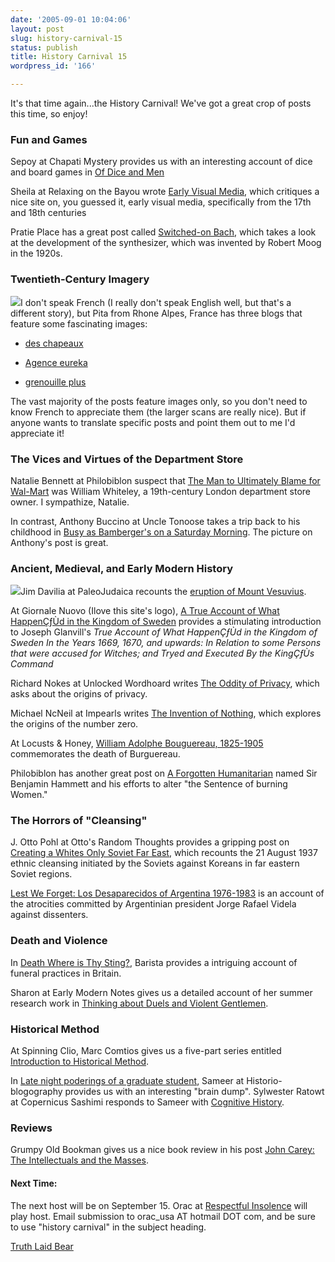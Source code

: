 ```yaml
---
date: '2005-09-01 10:04:06'
layout: post
slug: history-carnival-15
status: publish
title: History Carnival 15
wordpress_id: '166'

---
```


It's that time again...the History Carnival! We've got a great crop of posts this time, so enjoy!




### Fun and Games




Sepoy at Chapati Mystery provides us with an interesting account of dice and board games in [Of Dice and Men](http://www.chapatimystery.com/archives/univercity/of_dice_and_men.html)




Sheila at Relaxing on the Bayou wrote [Early Visual Media](http://clioweb.org/sheila/?p=26), which critiques a nice site on, you guessed it, early visual media, specifically from the 17th and 18th centuries




Pratie Place has a great post called [Switched-on Bach](http://pratie.blogspot.com/2005/08/switched-on-bach_23.html), which takes a look at the development of the synthesizer, which was invented by Robert Moog in the 1920s.




### Twentieth-Century Imagery




![](/i/cake.jpg)I don't speak French (I really don't speak English well, but that's a different story), but Pita from Rhone Alpes, France has three blogs that feature some fascinating images:






  * [des chapeaux](http://chapeauxbibitop.blogspot.com/)


  * [Agence eureka](http://bibigreycat.blogspot.com/)


  * [grenouille plus](http://grandformat.blogspot.com/)




The vast majority of the posts feature images only, so you don't need to know French to appreciate them (the larger scans are really nice). But if anyone wants to translate specific posts and point them out to me I'd appreciate it!




### The Vices and Virtues of the Department Store




Natalie Bennett at Philobiblon suspect that [The Man to Ultimately Blame for Wal-Mart](http://philobiblion.blogspot.com/2005/08/man-to-ultimately-blame-for-wal-mart.html) was William Whiteley, a 19th-century London department store owner. I sympathize, Natalie.




In contrast, Anthony Buccino at Uncle Tonoose takes a trip back to his childhood in [Busy as Bamberger's on a Saturday Morning](http://uncletonoose.blogspot.com/2005/08/busy-as-bambergers-on-saturday-morning_28.html). The picture on Anthony's post is great.




### Ancient, Medieval, and Early Modern History




![](/i/glanvill.jpg)Jim Davilia at PaleoJudaica recounts the [eruption of Mount Vesuvius](http://paleojudaica.blogspot.com/2005_08_01_paleojudaica_archive.html#112456257387703934).




At Giornale Nuovo (Ilove this site's logo), [A True Account of What HappenÇƒÙd in the Kingdom of Sweden](http://www.spamula.net/blog/archives/000619.html#000619) provides a stimulating introduction to Joseph Glanvill's _True Account of What HappenÇƒÙd in the Kingdom of Sweden In the Years 1669, 1670, and upwards: In Relation to some Persons that were accused for Witches; and Tryed and Executed By the KingÇƒÙs Command_


Richard Nokes at Unlocked Wordhoard writes [The Oddity of Privacy](http://unlocked-wordhoard.blogspot.com/2005/08/oddity-of-privacy.html), which asks about the origins of privacy.




Michael NcNeil at Impearls writes [The Invention of Nothing](http://impearls.blogspot.com/2005_08_21_impearls_archive.html#112470637854564306), which explores the origins of the number zero.




At Locusts & Honey, [William Adolphe Bouguereau, 1825-1905](http://locustsandhoney.blogspot.com/2005/08/william-adolphe-bouguereau-1825-1905.html) commemorates the death of Burguereau.




Philobiblon has another great post on [A Forgotten Humanitarian](http://philobiblion.blogspot.com/2005/08/forgotten-humanitarian.html) named Sir Benjamin Hammett and his efforts to alter "the Sentence of burning Women."




### The Horrors of "Cleansing"




J. Otto Pohl at Otto's Random Thoughts provides a gripping post on [Creating a Whites Only Soviet Far East](http://jpohl.blogspot.com/2005/08/creating-whites-only-soviet-far-east.html), which recounts the 21 August 1937 ethnic cleansing initiated by the Soviets against Koreans in far eastern Soviet regions.




[Lest We Forget: Los Desaparecidos of Argentina 1976-1983](http://theguabancexblog.blogspot.com/2005/08/lest-we-forget-los-desaparecidos-of.html) is an account of the atrocities committed by Argentinian president Jorge Rafael Videla against dissenters.




### Death and Violence




In [Death Where is Thy Sting?](http://dox.media2.org/barista/archives/002342.html), Barista provides a intriguing account of funeral practices in Britain.




Sharon at Early Modern Notes gives us a detailed account of her summer research work in [Thinking about Duels and Violent Gentlemen](http://www.earlymodernweb.org.uk/emn/index.php/archives/2005/08/thinking-about-duels-and-violent-gentlemen/).




### Historical Method




At Spinning Clio, Marc Comtios gives us a five-part series entitled [Introduction to Historical Method](http://cliopolitical.blogspot.com/2005/08/introduction-to-historical_112482482753969170.html).




In [Late night poderings of a graduate student](http://historians.blogspot.com/2005/08/late-night-ponderings-of-graduate.html), Sameer at Historio-blogography provides us with an interesting "brain dump". Sylwester Ratowt at Copernicus Sashimi responds to Sameer with [Cognitive History](http://1543.typepad.com/copernicus_sashimi/2005/08/cognitive_histo.html).




### Reviews




Grumpy Old Bookman gives us a nice book review in his post [John Carey: The Intellectuals and the Masses](http://grumpyoldbookman.blogspot.com/2005/08/john-carey-intellectuals-and-masses.html).




#### Next Time:




The next host will be on September 15. Orac at [Respectful Insolence](http://oracknows.blogspot.com/) will play host. Email submission to orac_usa AT hotmail DOT com, and be sure to use "history carnival" in the subject heading.




[Truth Laid Bear](http://www.truthlaidbear.com/ubercarnival.php)
